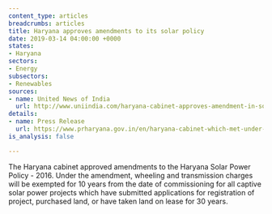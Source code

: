 ```yaml
---
content_type: articles
breadcrumbs: articles
title: Haryana approves amendments to its solar policy
date: 2019-03-14 04:00:00 +0000
states:
- Haryana
sectors:
- Energy
subsectors:
- Renewables
sources:
- name: United News of India
  url: http://www.uniindia.com/haryana-cabinet-approves-amendment-in-solar-power-policy/north/news/1522131.html
details:
- name: Press Release
  url: https://www.prharyana.gov.in/en/haryana-cabinet-which-met-under-the-chairmanship-of-chief-minister-mr-manohar-lal-here-today-106
is_analysis: false

---
```

The Haryana cabinet approved amendments to the Haryana Solar Power Policy - 2016. Under the amendment, wheeling and transmission charges will be exempted for 10 years from the date of commissioning for all captive solar power projects which have submitted applications for registration of project, purchased land, or have taken land on lease for 30 years.